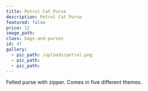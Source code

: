 ```yaml
---
title: Petrol Cat Purse
description: Petrol Cat Purse
featured: false
price: 12
image_path:
class: bags-and-purses
id: 47
gallery:
  - pic_path: /uploads/petrol.png
  - pic_path:
  - pic_path:
---
```



Felted purse with zipper. Comes in five different themes.
